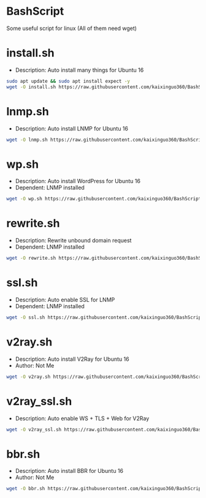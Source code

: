 # BashScript
Some useful script for linux
(All of them need wget)

install.sh
=======

- Description: Auto install many things for Ubuntu 16
```bash
sudo apt update && sudo apt install expect -y
wget -O install.sh https://raw.githubusercontent.com/kaixinguo360/BashScript/master/install.sh && chmod +x install.sh && ./install.sh
```

lnmp.sh
=======

- Description: Auto install LNMP for Ubuntu 16
```bash
wget -O lnmp.sh https://raw.githubusercontent.com/kaixinguo360/BashScript/master/lnmp/lnmp.sh && chmod +x lnmp.sh && sudo ./lnmp.sh
```

wp.sh
=======

- Description: Auto install WordPress for Ubuntu 16
- Dependent: LNMP installed
```bash
wget -O wp.sh https://raw.githubusercontent.com/kaixinguo360/BashScript/master/wp/wp.sh && chmod +x wp.sh && sudo ./wp.sh
```

rewrite.sh
=======

- Description: Rewrite unbound domain request
- Dependent: LNMP installed
```bash
wget -O rewrite.sh https://raw.githubusercontent.com/kaixinguo360/BashScript/master/rewrite/rewrite.sh && chmod +x rewrite.sh && sudo ./rewrite.sh
```

ssl.sh
=======

- Description: Auto enable SSL for LNMP
- Dependent: LNMP installed
```bash
wget -O ssl.sh https://raw.githubusercontent.com/kaixinguo360/BashScript/master/ssl/ssl.sh && chmod +x ssl.sh && sudo ./ssl.sh
```

v2ray.sh
=======

- Description: Auto install V2Ray for Ubuntu 16
- Author: Not Me
```bash
wget -O v2ray.sh https://raw.githubusercontent.com/kaixinguo360/BashScript/master/v2ray/v2ray.sh && chmod +x v2ray.sh && sudo ./v2ray.sh
```

v2ray_ssl.sh
=======

- Description: Auto enable WS + TLS + Web for V2Ray
```bash
wget -O v2ray_ssl.sh https://raw.githubusercontent.com/kaixinguo360/BashScript/master/v2ray/v2ray_ssl.sh && chmod +x v2ray_ssl.sh && sudo ./v2ray_ssl.sh
```

bbr.sh
=======

- Description: Auto install BBR for Ubuntu 16
- Author: Not Me
```bash
wget -O bbr.sh https://raw.githubusercontent.com/kaixinguo360/BashScript/master/bbr/bbr.sh && chmod +x bbr.sh && sudo ./bbr.sh
```

